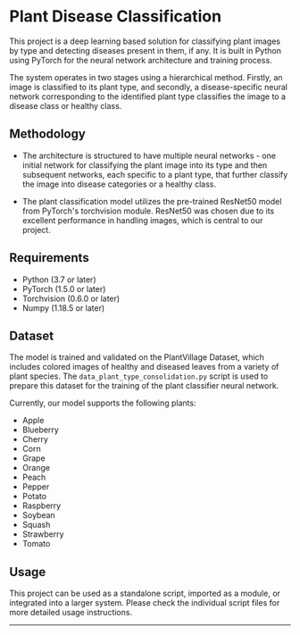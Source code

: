 # Plant Disease Classification

This project is a deep learning based solution for classifying plant images by type and detecting diseases present in them, if any. It is built in Python using PyTorch for the neural network architecture and training process.

The system operates in two stages using a hierarchical method. Firstly, an image is classified to its plant type, and secondly, a disease-specific neural network corresponding to the identified plant type classifies the image to a disease class or healthy class.

## Methodology

- The architecture is structured to have multiple neural networks - one initial network for classifying the plant image into its type and then subsequent networks, each specific to a plant type, that further classify the image into disease categories or a healthy class.

- The plant classification model utilizes the pre-trained ResNet50 model from PyTorch's torchvision module. ResNet50 was chosen due to its excellent performance in handling images, which is central to our project.

## Requirements

- Python (3.7 or later)
- PyTorch (1.5.0 or later)
- Torchvision (0.6.0 or later)
- Numpy (1.18.5 or later)

## Dataset

The model is trained and validated on the PlantVillage Dataset, which includes colored images of healthy and diseased leaves from a variety of plant species. The `data_plant_type_consolidation.py` script is used to prepare this dataset for the training of the plant classifier neural network.

Currently, our model supports the following plants:

- Apple
- Blueberry
- Cherry
- Corn
- Grape
- Orange
- Peach
- Pepper
- Potato
- Raspberry
- Soybean
- Squash
- Strawberry
- Tomato

## Usage

This project can be used as a standalone script, imported as a module, or integrated into a larger system. Please check the individual script files for more detailed usage instructions.


---
